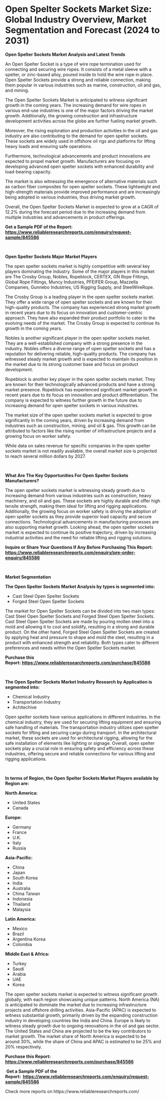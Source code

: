 <p><h1>Open Spelter Sockets Market Size: Global Industry Overview, Market Segmentation and Forecast (2024 to 2031)</h1></p><p><strong>Open Spelter Sockets Market Analysis and Latest Trends</strong></p>
<p><p>An Open Spelter Socket is a type of wire rope termination used for connecting and securing wire ropes. It consists of a metal sleeve with a spelter, or zinc-based alloy, poured inside to hold the wire rope in place. Open Spelter Sockets provide a strong and reliable connection, making them popular in various industries such as marine, construction, oil and gas, and mining.</p><p>The Open Spelter Sockets Market is anticipated to witness significant growth in the coming years. The increasing demand for wire ropes in various end-use industries is one of the major factors driving the market growth. Additionally, the growing construction and infrastructure development activities across the globe are further fueling market growth.</p><p>Moreover, the rising exploration and production activities in the oil and gas industry are also contributing to the demand for open spelter sockets. These sockets are widely used in offshore oil rigs and platforms for lifting heavy loads and ensuring safe operations.</p><p>Furthermore, technological advancements and product innovations are expected to propel market growth. Manufacturers are focusing on developing advanced open spelter sockets with enhanced durability and load-bearing capacity.</p><p>The market is also witnessing the emergence of alternative materials such as carbon fiber composites for open spelter sockets. These lightweight and high-strength materials provide improved performance and are increasingly being adopted in various industries, thus driving market growth.</p><p>Overall, the Open Spelter Sockets Market is expected to grow at a CAGR of 12.2% during the forecast period due to the increasing demand from multiple industries and advancements in product offerings.</p></p>
<p><strong>Get a Sample PDF of the Report:&nbsp; <a href="https://www.reliableresearchreports.com/enquiry/request-sample/845586">https://www.reliableresearchreports.com/enquiry/request-sample/845586</a></strong></p>
<p>&nbsp;</p>
<p><strong>Open Spelter Sockets Major Market Players</strong></p>
<p><p>The open spelter sockets market is highly competitive with several key players dominating the industry. Some of the major players in this market are The Crosby Group, Nobles, Ropeblock, CERTEX, GN Rope Fittings, Global Rope Fittings, Muncy Industries, PFEIFER Group, Mazzella Companies, Gunnebo Industries, US Rigging Supply, and SteelWireRope.</p><p>The Crosby Group is a leading player in the open spelter sockets market. They offer a wide range of open spelter sockets and are known for their high-quality products. The company has experienced strong market growth in recent years due to its focus on innovation and customer-centric approach. They have also expanded their product portfolio to cater to the evolving needs of the market. The Crosby Group is expected to continue its growth in the coming years.</p><p>Nobles is another significant player in the open spelter sockets market. They are a well-established company with a strong presence in the industry. Nobles offers a diverse range of open spelter sockets and has a reputation for delivering reliable, high-quality products. The company has witnessed steady market growth and is expected to maintain its position in the market due to its strong customer base and focus on product development.</p><p>Ropeblock is another key player in the open spelter sockets market. They are known for their technologically advanced products and have a strong market presence. Ropeblock has experienced significant market growth in recent years due to its focus on innovation and product differentiation. The company is expected to witness further growth in the future due to increasing demand for open spelter sockets in various industries.</p><p>The market size of the open spelter sockets market is expected to grow significantly in the coming years, driven by increasing demand from industries such as construction, mining, and oil & gas. This growth can be attributed to factors like the rising number of infrastructure projects and a growing focus on worker safety.</p><p>While data on sales revenue for specific companies in the open spelter sockets market is not readily available, the overall market size is projected to reach several million dollars by 2027.</p></p>
<p>&nbsp;</p>
<p><strong>What Are The Key Opportunities For Open Spelter Sockets Manufacturers?</strong></p>
<p><p>The open spelter sockets market is witnessing steady growth due to increasing demand from various industries such as construction, heavy machinery, and oil and gas. These sockets are highly durable and offer high tensile strength, making them ideal for lifting and rigging applications. Additionally, the growing focus on worker safety is driving the adoption of open spelter sockets as they provide superior load capacity and secure connections. Technological advancements in manufacturing processes are also supporting market growth. Looking ahead, the open spelter sockets market is expected to continue its positive trajectory, driven by increasing industrial activities and the need for reliable lifting and rigging solutions.</p></p>
<p><strong>Inquire or Share Your Questions If Any Before Purchasing This Report: <a href="https://www.reliableresearchreports.com/enquiry/pre-order-enquiry/845586">https://www.reliableresearchreports.com/enquiry/pre-order-enquiry/845586</a></strong></p>
<p>&nbsp;</p>
<p><strong>Market Segmentation</strong></p>
<p><strong>The Open Spelter Sockets Market Analysis by types is segmented into:</strong></p>
<p><ul><li>Cast Steel Open Spelter Sockets</li><li>Forged Steel Open Spelter Sockets</li></ul></p>
<p><p>The market for Open Spelter Sockets can be divided into two main types: Cast Steel Open Spelter Sockets and Forged Steel Open Spelter Sockets. Cast Steel Open Spelter Sockets are made by pouring molten steel into a mold and allowing it to cool and solidify, resulting in a strong and durable product. On the other hand, Forged Steel Open Spelter Sockets are created by applying heat and pressure to shape and mold the steel, resulting in a product with enhanced strength and reliability. Both types cater to different preferences and needs within the Open Spelter Sockets market.</p></p>
<p><strong>Purchase this Report:&nbsp;<a href="https://www.reliableresearchreports.com/purchase/845586">https://www.reliableresearchreports.com/purchase/845586</a></strong></p>
<p>&nbsp;</p>
<p><strong>The Open Spelter Sockets Market Industry Research by Application is segmented into:</strong></p>
<p><ul><li>Chemical Industry</li><li>Transportation Industry</li><li>Achitechive</li></ul></p>
<p><p>Open spelter sockets have various applications in different industries. In the chemical industry, they are used for securing lifting equipment and ensuring safe handling of materials. The transportation industry utilizes open spelter sockets for lifting and securing cargo during transport. In the architectural market, these sockets are used for architectural rigging, allowing for the safe installation of elements like lighting or signage. Overall, open spelter sockets play a crucial role in ensuring safety and efficiency across these industries, offering secure and reliable connections for various lifting and rigging applications.</p></p>
<p>&nbsp;</p>
<p><strong>In terms of Region, the Open Spelter Sockets Market Players available by Region are:</strong></p>
<p>
    <p> <strong> North America: </strong>
        <ul>
            <li>United States</li>
            <li>Canada</li>
        </ul>
        </p> 
    <p> <strong> Europe: </strong>
        <ul>
            <li>Germany</li>
            <li>France</li>
            <li>U.K.</li>
            <li>Italy</li>
            <li>Russia</li>
        </ul>
        </p> 
    <p> <strong> Asia-Pacific: </strong>
        <ul>
            <li>China</li>
            <li>Japan</li>
            <li>South Korea</li>
            <li>India</li>
            <li>Australia</li>
            <li>China Taiwan</li>
            <li>Indonesia</li>
            <li>Thailand</li>
            <li>Malaysia</li>
        </ul>
        </p> 
    <p> <strong> Latin America: </strong>
        <ul>
            <li>Mexico</li>
            <li>Brazil</li>
            <li>Argentina Korea</li>
            <li>Colombia</li>
        </ul>
        </p> 
    <p> <strong> Middle East & Africa: </strong>
        <ul>
            <li>Turkey</li>
            <li>Saudi</li>
            <li>Arabia</li>
            <li>UAE</li>
            <li>Korea</li>
        </ul>
    </p>
    </p>
<p><p>The open spelter sockets market is expected to witness significant growth globally, with each region showcasing unique patterns. North America (NA) is anticipated to dominate the market due to increasing infrastructure projects and offshore drilling activities. Asia-Pacific (APAC) is expected to witness substantial growth, primarily driven by the expanding construction industry in developing countries like India and China. Europe is likely to witness steady growth due to ongoing renovations in the oil and gas sector. The United States and China are projected to be the key contributors to market growth. The market share of North America is expected to be around 30%, while the share of China and APAC is estimated to be 25% and 20% respectively.</p></p>
<p><strong>Purchase this Report: <a href="https://www.reliableresearchreports.com/purchase/845586">https://www.reliableresearchreports.com/purchase/845586</a></strong></p>
<p>&nbsp;<strong>Get a Sample PDF of the Report:&nbsp;&nbsp;<a href="https://www.reliableresearchreports.com/enquiry/request-sample/845586">https://www.reliableresearchreports.com/enquiry/request-sample/845586</a></strong></p>
<p><strong></strong></p>
<p>Check more reports on https://www.reliableresearchreports.com/</p>